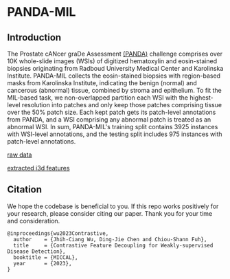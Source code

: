 # PANDA-MIL

## Introduction

The Prostate cANcer graDe Assessment [(PANDA)](https://www.kaggle.com/c/prostate-cancer-grade-assessment) challenge comprises over 10K whole-slide images (WSIs) of digitized hematoxylin and eosin-stained biopsies originating from Radboud University Medical Center and Karolinska Institute. PANDA-MIL collects the eosin-stained biopsies with region-based masks from Karolinska Institute, indicating the benign (normal) and cancerous (abnormal) tissue, combined by stroma and epithelium. To fit the MIL-based task, we non-overlapped partition each WSI with the highest-level resolution into patches and only keep those patches comprising tissue over the 50% patch size. Each kept patch gets its patch-level annotations from PANDA, and a WSI comprising any abnormal patch is treated as an abnormal WSI. In sum, PANDA-MIL's training split contains 3925 instances with WSI-level annotations, and the testing split includes 975 instances with patch-level annotations.

[raw data](https://drive.google.com/file/d/1Rlc4Mydcd0nEi_icw2AJG_nJqIVQ55Ku/view?usp=sharing)

[extracted i3d features](https://drive.google.com/drive/folders/1TWmtx7puXsXvFLmvqweq7n8H2S6_yks5?usp=sharing)



## Citation
We hope the codebase is beneficial to you. If this repo works positively for your research, please consider citing our paper. Thank you for your time and consideration.
```
@inproceedings{wu2023Contrastive,
  author    = {Jhih-Ciang Wu, Ding-Jie Chen and Chiou-Shann Fuh},
  title     = {Contrastive Feature Decoupling for Weakly-supervised Disease Detection},
  booktitle = {MICCAL},
  year      = {2023},
}
```
